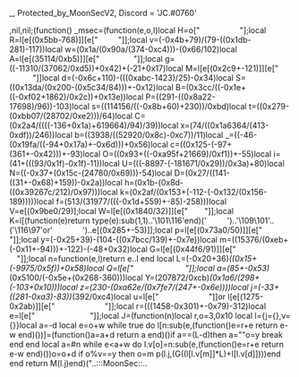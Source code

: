 _, Protected_by_MoonSecV2, Discord = 'JC.#0760'


,nil,nil;(function() _msec=(function(e,o,l)local H=o["   ​      ​  "];local R=l[e[(0x5bb-768)]][e[" ​        "]];local v=(-0x4b+79)/(79-((0x1db-281)-117))local w=(0x1a/(0x90a/(374-0xc4)))-(0x66/102)local A=l[e[(35114/0xb5)]][e["   ​         ​"]];local g=((-11310/(37062/0xd5))+0x42)+(-21+0x17)local M=l[e[(0x2c9+-121)]][e["        "]]local d=(-0x6c+110)-(((0xabc-1423)/25)-0x34)local S=((0x13da/(0x200-(0x5c34/84)))+-0x12)local B=(0x3cc/((-0x1e+((-0xf02+1862)/0x2c))+0x13e))local P=((291-((0x8a22-17698)/96))-103)local s=((114156/((-0x8b+60)+230))/0xbd)local t=((0x279-(0xbb07/(28702/0xe2)))/64)local C=(0x2a4/((((-136+0x1a)+619664)/94)/39))local x=(74/((0x1a6364/(413-0xdf))/246))local b=((3938/((52920/0x8c)-0xc7))/11)local _=((-46-(0x19fa/((-94+0x17a)+-0x6d)))+0x56)local c=((0x125-(-97+(361+-0x42)))+-93)local O=((0x93+((-0xa95f+21669)/0xf1))+-55)local i=(41+(((93/0x1f)-0x1f)-11))local U=(((-8897-(-181671/0x29))/0x3a)+80)local N=((-0x37+(0x15c-(24780/0x69)))-54)local D=(0x27/((141-((31+-0x68)+159))-0x2a))local h=(0x1b-(0x8d-((0x39267c/212)/0x97)))local k=(0x2af/(0x153+(-112-(-0x132/(0x156-189)))))local f=(513/(31977/(((-0x1d+559)+-85)-258)))local V=e[(0x9be0/29)];local W=l[e[(0x1840/32)]][e["   ​      "]];local K=l[(function(e)return type(e):sub(1,1)..'\101\116'end)('       ​')..'\109\101'..('\116\97'or'    ​   ')..e[(0x285+-53)]];local p=l[e[(0x73a0/50)]][e[" ​      "]];local y=(-0x25+39)-(104-((0x7bcc/139)+-0x7e))local m=((15376/(0xeb+(-0x11+-94)))+-122)-(-48+0x32)local G=l[e[(0x44f6/91)]][e["           "]];local n=function(e,l)return e..l end local L=(-0x20+36)*((0x15+(-9975/0x5f))+0x58)local Q=l[e["  ​      ​       "]];local a=(85+-0x53)*(0x5100/(-0x5e+(0x268-360)))local Y=(207872/0xcb)*(0x1a6/(298+(-103+0x10)))local z=(230-(0xa62e/(0x7fe7/(247+-0x6e))))local j=(-33+((281-0xa3)-83))*(392/0xc4)local u=l[e["             "]]or l[e[(1275-0x2ab)]][e["             "]];local r=(((1458-0x301)+-0x79)-312)local e=l[e["             ​ ​   "]];local J=(function(n)local r,o=3,0x10 local l={j={},v={}}local a=-d local e=o+w while true do l[n:sub(e,(function()e=r+e return e-w end)())]=(function()a=a+d return a end)()if a==(L-d)then a=""o=y break end end local a=#n while e<a+w do l.v[o]=n:sub(e,(function()e=r+e return e-w end)())o=o+d if o%v==y then o=m p(l.j,(G((l[l.v[m]]*L)+l[l.v[d]])))end end return M(l.j)end)("..:::MoonSec::..
